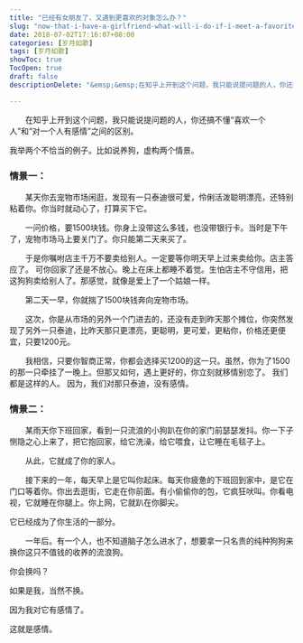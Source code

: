 ```yaml
---
title: "已经有女朋友了，又遇到更喜欢的对象怎么办？"
slug: "now-that-i-have-a-girlfriend-what-will-i-do-if-i-meet-a-favorite-object"
date: 2018-07-02T17:16:07+08:00
categories: [岁月如歌]
tags: [岁月如歌]
showToc: true
TocOpen: true
draft: false
descriptionDelete: "&emsp;&emsp;在知乎上开到这个问题，我只能说提问题的人，你还搞不懂“喜欢一个人”和“对一个人有感情”之间的区别。我举两个不恰当的"

---
```

                
&emsp;&emsp;在知乎上开到这个问题，我只能说提问题的人，你还搞不懂“喜欢一个人”和“对一个人有感情”之间的区别。

我举两个不恰当的例子。比如说养狗，虚构两个情景。
### 情景一：  

&emsp;&emsp;某天你去宠物市场闲逛，发现有一只泰迪很可爱，伶俐活泼聪明漂亮，还特别粘着你。你当时就动心了，打算买下它。
 
&emsp;&emsp;一问价格，要1500块钱。你身上没带这么多钱，也没带银行卡。当时是下午了，宠物市场马上要关门了。你只能第二天来买了。 

&emsp;&emsp;于是你嘱咐店主千万不要卖给别人。一定要等你明天早上过来卖给你。店主答应了。
可你回家了还是不放心。晚上在床上都睡不着觉。生怕店主不守信用，把这狗狗卖给别人了。那感觉，就像是爱上了一个姑娘一样。

&emsp;&emsp;第二天一早，你就揣了1500块钱奔向宠物市场。

&emsp;&emsp;这次，你是从市场的另外一个门进去的，还没有走到昨天那个摊位，你突然发现了另外一只泰迪，比昨天那只更漂亮，更聪明，更可爱，更粘你，价格还更便宜，只要1200元。  

&emsp;&emsp;我相信，只要你智商正常，你都会选择买1200的这一只。虽然，你为了1500的那一只牵挂了一晚上。但那又如何，遇上更好的，你立刻就移情别恋了。
我们都是这样的人。
因为，我们对那只泰迪，没有感情。
### 情景二： 

&emsp;&emsp;某雨天你下班回家，看到一只流浪的小狗趴在你的家门前瑟瑟发抖。你一下子恻隐之心上来了，把它抱回家，给它洗澡，给它喂食，让它睡在毛毯子上。

&emsp;&emsp;从此，它就成了你的家人。

&emsp;&emsp;接下来的一年，每天早上是它叫你起床。每天你疲惫的下班回到家中，是它在门口等着你。你出去逛街，它走在你前面。有小偷偷你的包，它疯狂吠叫。你看电视，它就睡在你腿上。你上网，它就趴在你脚尖。

它已经成为了你生活的一部分。

&emsp;&emsp;一年后。有一个人，也不知道脑子怎么进水了，想要拿一只名贵的纯种狗狗来换你这只不值钱的收养的流浪狗。

你会换吗？

如果是我，当然不换。

因为我对它有感情了。

这就是感情。